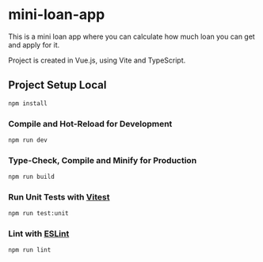 # mini-loan-app

This is a mini loan app where you can calculate how much loan you can get and apply for it.

Project is created in Vue.js, using Vite and TypeScript.

## Project Setup Local

```sh
npm install
```

### Compile and Hot-Reload for Development

```sh
npm run dev
```

### Type-Check, Compile and Minify for Production

```sh
npm run build
```

### Run Unit Tests with [Vitest](https://vitest.dev/)

```sh
npm run test:unit
```

### Lint with [ESLint](https://eslint.org/)

```sh
npm run lint
```
